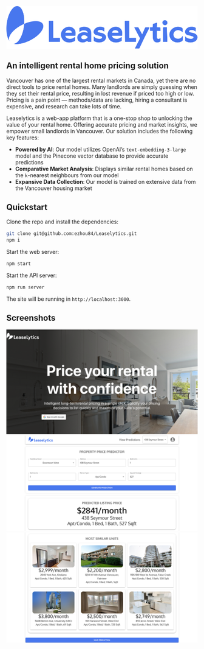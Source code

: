 ![Leaselytics Logo](./src/components/images/LeaseLyticsLogoBlue.svg)

## An intelligent rental home pricing solution

Vancouver has one of the largest rental markets in Canada, yet there are no direct tools to price rental homes. Many landlords are simply guessing when they set their rental price, resulting in lost revenue if priced too high or low. Pricing is a pain point — methods/data are lacking, hiring a consultant is expensive, and research can take lots of time.

Leaselytics is a web-app platform that is a one-stop shop to unlocking the value of your rental home. Offering accurate pricing and market insights, we empower small landlords in Vancouver. Our solution includes the following key features:
- **Powered by AI**: Our model utilizes OpenAI’s `text-embedding-3-large` model and the Pinecone vector database to provide accurate predictions
- **Comparative Market Analysis**: Displays similar rental homes based on the `k`-nearest neighbours from our model
- **Expansive Data Collection**: Our model is trained on extensive data from the Vancouver housing market

## Quickstart
Clone the repo and install the dependencies:
```sh
git clone git@github.com:ezhou84/Leaselytics.git
npm i
```
Start the web server:
```sh
npm start
```
Start the API server:
```sh
npm run server
```
The site will be running in `http://localhost:3000`.

## Screenshots
![Landing Page](./src/components/images/Landing.png)
![Home Page 1](./src/components/images/HomePage1.png)
![Home Page 2](./src/components/images/HomePage2.png)